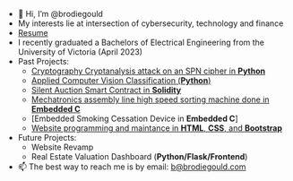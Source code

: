 - 👋 Hi, I’m @brodiegould
- My interests lie at intersection of cybersecurity, technology and finance
- [Resume](https://github.com/brodiegould/brodiegould-website/blob/6252557c32ba887ba1c9248bb5ff93edbffae08e/docs/resume.pdf)
- I recently graduated a Bachelors of Electrical Engineering from the University of Victoria (April 2023)
- Past Projects:
  - [Cryptography Cryptanalysis attack on an SPN cipher in **Python**](https://github.com/brodiegould/Applied-Cryptography-Differential-Cryptanalysis)
  - [Applied Computer Vision Classification (**Python**)](https://github.com/brodiegould/Computer-Vision-Methods-for-Object-Detection-in-Noisy-Environments)
  - [Silent Auction Smart Contract in **Solidity**](https://github.com/brodiegould/Blind-Auction-Smart-Contract)
  - [Mechatronics assembly line high speed sorting machine done in **Embedded C**](https://github.com/brodiegould/Embedded-Sorting-Project)
  - [Embedded Smoking Cessation Device in **Embedded C**]
  - [Website programming and maintance in **HTML**, **CSS**, and **Bootstrap**](https://github.com/brodiegould/brodiegould-website)
- Future Projects: 
  - Website Revamp
  - Real Estate Valuation Dashboard (**Python/Flask/Frontend**)
- 📫 The best way to reach me is by email: b@brodiegould.com
